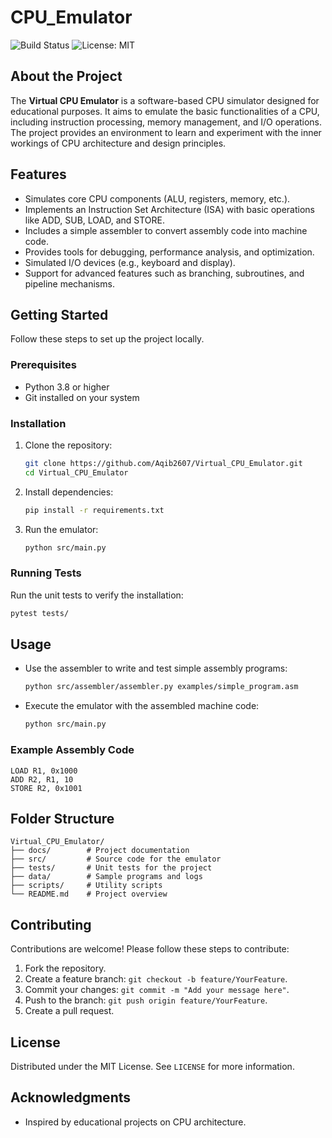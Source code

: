 # CPU_Emulator

![Build Status](https://img.shields.io/badge/build-passing-brightgreen)
![License: MIT](https://img.shields.io/badge/license-MIT-blue.svg)

## About the Project
The **Virtual CPU Emulator** is a software-based CPU simulator designed for educational purposes. 
It aims to emulate the basic functionalities of a CPU, including instruction processing, 
memory management, and I/O operations. The project provides an environment to learn and 
experiment with the inner workings of CPU architecture and design principles.

## Features
- Simulates core CPU components (ALU, registers, memory, etc.).
- Implements an Instruction Set Architecture (ISA) with basic operations like ADD, SUB, LOAD, and STORE.
- Includes a simple assembler to convert assembly code into machine code.
- Provides tools for debugging, performance analysis, and optimization.
- Simulated I/O devices (e.g., keyboard and display).
- Support for advanced features such as branching, subroutines, and pipeline mechanisms.

## Getting Started
Follow these steps to set up the project locally.

### Prerequisites
- Python 3.8 or higher
- Git installed on your system

### Installation
1. Clone the repository:
   ```bash
   git clone https://github.com/Aqib2607/Virtual_CPU_Emulator.git
   cd Virtual_CPU_Emulator
   ```
2. Install dependencies:
   ```bash
   pip install -r requirements.txt
   ```
3. Run the emulator:
   ```bash
   python src/main.py
   ```

### Running Tests
Run the unit tests to verify the installation:
   ```bash
   pytest tests/
   ```

## Usage
- Use the assembler to write and test simple assembly programs:
  ```bash
  python src/assembler/assembler.py examples/simple_program.asm
  ```
- Execute the emulator with the assembled machine code:
  ```bash
  python src/main.py
  ```

### Example Assembly Code
```assembly
LOAD R1, 0x1000
ADD R2, R1, 10
STORE R2, 0x1001
```

## Folder Structure
```plaintext
Virtual_CPU_Emulator/
├── docs/        # Project documentation
├── src/         # Source code for the emulator
├── tests/       # Unit tests for the project
├── data/        # Sample programs and logs
├── scripts/     # Utility scripts
└── README.md    # Project overview
```

## Contributing
Contributions are welcome! Please follow these steps to contribute:
1. Fork the repository.
2. Create a feature branch: `git checkout -b feature/YourFeature`.
3. Commit your changes: `git commit -m "Add your message here"`.
4. Push to the branch: `git push origin feature/YourFeature`.
5. Create a pull request.

## License
Distributed under the MIT License. See `LICENSE` for more information.

## Acknowledgments
- Inspired by educational projects on CPU architecture.
